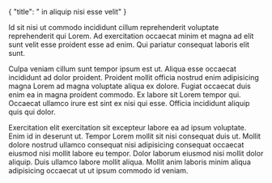 {
  "title": " in aliquip nisi esse velit"
}

Id sit nisi ut commodo incididunt cillum reprehenderit voluptate reprehenderit qui Lorem. Ad exercitation occaecat minim et magna ad elit sunt velit esse proident esse ad enim. Qui pariatur consequat laboris elit sunt.

Culpa veniam cillum sunt tempor ipsum est ut. Aliqua esse occaecat incididunt ad dolor proident. Proident mollit officia nostrud enim adipisicing magna Lorem ad magna voluptate aliqua ex dolore. Fugiat occaecat duis enim ea in magna proident commodo. Ex labore sit Lorem tempor qui. Occaecat ullamco irure est sint ex nisi qui esse. Officia incididunt aliquip quis qui dolor.

Exercitation elit exercitation sit excepteur labore ea ad ipsum voluptate. Enim id in deserunt ut. Tempor Lorem mollit sit nisi consequat duis ut. Mollit dolore nostrud ullamco consequat nisi adipisicing consequat occaecat eiusmod nisi mollit labore eu tempor. Dolor laborum eiusmod nisi mollit dolor aliquip. Duis ullamco labore mollit aliqua. Mollit anim laboris minim aliqua adipisicing occaecat ut ut ipsum commodo id veniam.